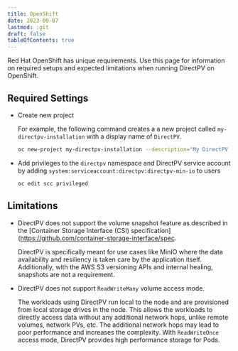 ```yaml
---
title: OpenShift
date: 2023-00-07
lastmod: :git
draft: false
tableOfContents: true
---
```


Red Hat OpenShift has unique requirements.
Use this page for information on required setups and expected limitations when running DirectPV on OpenShift.

## Required Settings

* Create new project 
  
  For example, the following command creates a a new project called `my-directpv-installation` with a display name of `DirectPV`.

  ```sh {.copy}
  oc new-project my-directpv-installation --description="My DirectPV installation for local volume provisioning" --display-name="DirectPV"
  ```

* Add privileges to the `directpv` namespace and DirectPV service account by adding `system:serviceaccount:directpv:directpv-min-io` to users
  
  ```sh {.copy}
  oc edit scc privileged
  ```

## Limitations

* DirectPV does not support the volume snapshot feature as described in the [Container Storage Interface (CSI) specification](https://github.com/container-storage-interface/spec.

  DirectPV is specifically meant for use cases like MinIO where the data availability and resiliency is taken care by the application itself. 
  Additionally, with the AWS S3 versioning APIs and internal healing, snapshots are not a requirement.

* DirectPV does not support `ReadWriteMany` volume access mode. 

  The workloads using DirectPV run local to the node and are provisioned from local storage drives in the node. 
  This allows the workloads to directly access data without any additional network hops, unlike remote volumes, network PVs, etc. 
  The additional network hops may lead to poor performance and increases the complexity. 
  With `ReadWriteOnce` access mode, DirectPV provides high performance storage for Pods.